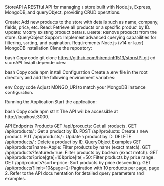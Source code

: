 StoreAPI
A RESTful API for managing a store built with Node.js, Express, MongoDB, and queryObject, providing CRUD operations.

Create: Add new products to the store with details such as name, company, fields, price, etc.
Read: Retrieve all products or a specific product by ID.
Update: Modify existing product details.
Delete: Remove products from the store.
QueryObject Support: Implement advanced querying capabilities for filtering, sorting, and pagination.
Requirements
Node.js (v14 or later)
MongoDB
Installation
Clone the repository:

bash
Copy code
git clone https://github.com/hirensinh1513/storeAPI.git
cd storeAPI
Install dependencies:

bash
Copy code
npm install
Configuration
Create a .env file in the root directory and add the following environment variables:

env
Copy code
Adjust MONGO_URI to match your MongoDB instance configuration.

Running the Application
Start the application:

bash
Copy code
npm start
The API will be accessible at http://localhost:3000.

API Endpoints
Products
GET /api/products: Get all products.
GET /api/products/
: Get a product by ID.
POST /api/products: Create a new product.
PUT /api/products/
: Update a product by ID.
DELETE /api/products/
: Delete a product by ID.
QueryObject Examples
GET /api/products?name=Apple: Filter products by name (exact match).
GET /api/products?featured=true: Filter products by boolean (exact match).
GET /api/products?price[gte]=10&price[lte]=50: Filter products by price range.
GET /api/products?sort=-price: Sort products by price descending.
GET /api/products?limit=10&page=2: Pagination with 10 products per page, page 2.
Refer to the API documentation for detailed query parameters and examples.
